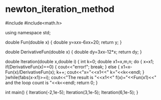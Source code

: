 # newton_iteration_method

#include<iostream>
#include<math.h>

using namespace std;

double Fun(double x)
{
    double y=x*x*x-6*x*x+20;
    return y;
}

double DerivativeFun(double x)
{
    double dy=3*x*x-12*x;
    return dy;
}

double Iteration(double x,double i)
{
    int  k=0;
    double x1=x,m,n;
    do
    {
        x=x1;
        if(DerivativeFun(x)==0)
        {
            cout<<"error!";
            break;
        }
        else
        {
            x1=x-Fun(x)/DerivativeFun(x);
            k++;
            cout<<"x="<<x1<<"  k="<<k<<endl;
        }
    }while(fabs(x-x1)>=i);
    cout<<"The result is "<<x1<<" f(x)="<<Fun(x1)<<" and the loop count is "<<k<<endl;
    return 0;
}

int main()
{
    Iteration(-2,1e-5);
    Iteration(3,1e-5);
    Iteration(6,1e-5);
}
